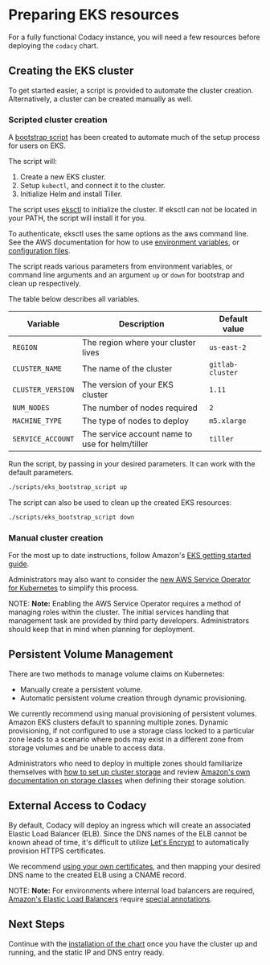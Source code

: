 # Preparing EKS resources

For a fully functional Codacy instance, you will need a few resources before
deploying the `codacy` chart.

## Creating the EKS cluster

To get started easier, a script is provided to automate the cluster creation.
Alternatively, a cluster can be created manually as well.

### Scripted cluster creation

A [bootstrap script](https://gitlab.com/gitlab-org/charts/gitlab/blob/master/scripts/eks_bootstrap_script)
has been created to automate much of the setup process for users on EKS.

The script will:

1.  Create a new EKS cluster.
2.  Setup `kubectl`, and connect it to the cluster.
3.  Initialize Helm and install Tiller.

The script uses [eksctl](https://eksctl.io) to initialize the cluster. If eksctl can not be located in your PATH, the script will install it for you.

To authenticate, eksctl uses the same options as the aws command line. See the AWS documentation for how to
use [environment variables](https://docs.aws.amazon.com/cli/latest/userguide/cli-configure-envvars.html), or [configuration files](https://docs.aws.amazon.com/cli/latest/userguide/cli-configure-files.html).

The script reads various parameters from environment variables, or command line arguments and an argument
`up` or `down` for bootstrap and clean up respectively.

The table below describes all variables.

| Variable          | Description                                     | Default value    |
| ----------------- | ----------------------------------------------- | ---------------- |
| `REGION`          | The region where your cluster lives             | `us-east-2`      |
| `CLUSTER_NAME`    | The name of the cluster                         | `gitlab-cluster` |
| `CLUSTER_VERSION` | The version of your EKS cluster                 | `1.11`           |
| `NUM_NODES`       | The number of nodes required                    | `2`              |
| `MACHINE_TYPE`    | The type of nodes to deploy                     | `m5.xlarge`      |
| `SERVICE_ACCOUNT` | The service account name to use for helm/tiller | `tiller`         |

Run the script, by passing in your desired parameters. It can work with the
default parameters.

```bash
./scripts/eks_bootstrap_script up
```

The script can also be used to clean up the created EKS resources:

```bash
./scripts/eks_bootstrap_script down
```

### Manual cluster creation

For the most up to date instructions, follow Amazon's
[EKS getting started guide](https://docs.aws.amazon.com/eks/latest/userguide/getting-started.html).

Administrators may also want to consider the
[new AWS Service Operator for Kubernetes](https://aws.amazon.com/blogs/opensource/aws-service-operator-kubernetes-available/)
to simplify this process.

NOTE: **Note:**
Enabling the AWS Service Operator requires a method of managing roles within the cluster. The initial
services handling that management task are provided by third party developers. Administrators should
keep that in mind when planning for deployment.

## Persistent Volume Management

There are two methods to manage volume claims on Kubernetes:

-   Manually create a persistent volume.
-   Automatic persistent volume creation through dynamic provisioning.

We currently recommend using manual provisioning of persistent volumes. Amazon EKS
clusters default to spanning multiple zones. Dynamic provisioning, if not configured
to use a storage class locked to a particular zone leads to a scenario where pods may
exist in a different zone from storage volumes and be unable to access data.

Administrators who need to deploy in multiple zones should familiarize themselves
with [how to set up cluster storage](../storage.md) and review
[Amazon's own documentation on storage classes](https://docs.aws.amazon.com/eks/latest/userguide/storage-classes.html)
when defining their storage solution.

## External Access to Codacy

By default, Codacy will deploy an ingress which will create an associated
Elastic Load Balancer (ELB). Since the DNS names of the ELB cannot be known
ahead of time, it's difficult to utilize [Let's Encrypt](https://letsencrypt.org/) to automatically provision
HTTPS certificates.

We recommend [using your own certificates](../tls.md#option-2-use-your-own-wildcard-certificate),
and then mapping your desired DNS name to the created ELB using a CNAME record.

NOTE: **Note:**
For environments where internal load balancers are required,
[Amazon's Elastic Load Balancers](https://docs.aws.amazon.com/eks/latest/userguide/load-balancing.html)
require [special annotations](https://gitlab.com/gitlab-org/charts/gitlab/blob/master/examples/eks_loadbalancer_annotations.yml).

## Next Steps

Continue with the [installation of the chart](../deployment.md) once you have
the cluster up and running, and the static IP and DNS entry ready.
